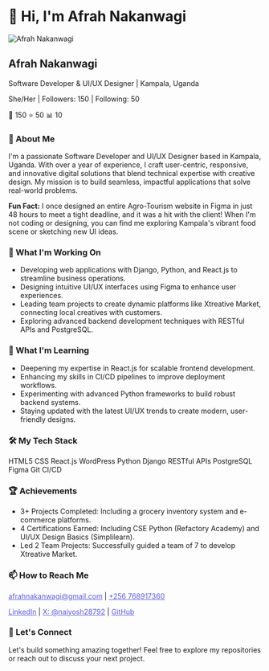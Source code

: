 <!DOCTYPE html>
<html lang="en">
<head>
    <meta charset="UTF-8">
    <meta name="viewport" content="width=device-width, initial-scale=1.0">

</head>
<body>
    <div class="container">
        <div class="header">
            <h1>👋 Hi, I'm Afrah Nakanwagi</h1>
        </div>
        <div class="profile">
            <img src="https://via.placeholder.com/120" alt="Afrah Nakanwagi" class="profile-img">
            <div class="profile-info">
                <h2>Afrah Nakanwagi</h2>
                <p>Software Developer & UI/UX Designer | Kampala, Uganda</p>
                <p>She/Her | Followers: 150 | Following: 50</p>
                <div class="stats">
                    <span class="stat-btn">👥 150</span>
                    <span class="stat-btn">⭐ 50</span>
                    <span class="stat-btn">📊 10</span>
                </div>
            </div>
        </div>
        <div class="section">
            <h3>🚀 About Me</h3>
            <p>I'm a passionate Software Developer and UI/UX Designer based in Kampala, Uganda. With over a year of experience, I craft user-centric, responsive, and innovative digital solutions that blend technical expertise with creative design. My mission is to build seamless, impactful applications that solve real-world problems.</p>
            <p><strong>Fun Fact:</strong> I once designed an entire Agro-Tourism website in Figma in just 48 hours to meet a tight deadline, and it was a hit with the client! When I'm not coding or designing, you can find me exploring Kampala's vibrant food scene or sketching new UI ideas.</p>
        </div>
        <div class="section">
            <h3>🔭 What I'm Working On</h3>
            <ul>
                <li>Developing web applications with Django, Python, and React.js to streamline business operations.</li>
                <li>Designing intuitive UI/UX interfaces using Figma to enhance user experiences.</li>
                <li>Leading team projects to create dynamic platforms like Xtreative Market, connecting local creatives with customers.</li>
                <li>Exploring advanced backend development techniques with RESTful APIs and PostgreSQL.</li>
            </ul>
        </div>
        <div class="section">
            <h3>🌱 What I'm Learning</h3>
            <ul>
                <li>Deepening my expertise in React.js for scalable frontend development.</li>
                <li>Enhancing my skills in CI/CD pipelines to improve deployment workflows.</li>
                <li>Experimenting with advanced Python frameworks to build robust backend systems.</li>
                <li>Staying updated with the latest UI/UX trends to create modern, user-friendly designs.</li>
            </ul>
        </div>
        <div class="section">
            <h3>🛠️ My Tech Stack</h3>
            <div class="tech-stack">
                <span class="tech-item">HTML5</span>
                <span class="tech-item">CSS</span>
                <span class="tech-item">React.js</span>
                <span class="tech-item">WordPress</span>
                <span class="tech-item">Python</span>
                <span class="tech-item">Django</span>
                <span class="tech-item">RESTful APIs</span>
                <span class="tech-item">PostgreSQL</span>
                <span class="tech-item">Figma</span>
                <span class="tech-item">Git</span>
                <span class="tech-item">CI/CD</span>
            </div>
        </div>
        <div class="section">
            <h3>🏆 Achievements</h3>
            <ul>
                <li>3+ Projects Completed: Including a grocery inventory system and e-commerce platforms.</li>
                <li>4 Certifications Earned: Including CSE Python (Refactory Academy) and UI/UX Design Basics (Simplilearn).</li>
                <li>Led 2 Team Projects: Successfully guided a team of 7 to develop Xtreative Market.</li>
            </ul>
        </div>
        <div class="section">
            <h3>📫 How to Reach Me</h3>
            <p><a href="mailto:afrahnakanwagi@gmail.com" style="color: #5D5CDE;">afrahnakanwagi@gmail.com</a> | <a href="tel:+256768917360" style="color: #5D5CDE;">+256 768917360</a></p>
            <p><a href="https://www.linkedin.com/in/afrah-nakanwagi-b829a5314/" style="color: #5D5CDE;">LinkedIn</a> | <a href="https://x.com/naiyosh28792" style="color: #5D5CDE;">X: @naiyosh28792</a> | <a href="https://github.com/afrahnakanwagi" style="color: #5D5CDE;">GitHub</a></p>
        </div>
        <div class="section">
            <h3>🚀 Let's Connect</h3>
            <p>Let's build something amazing together! Feel free to explore my repositories or reach out to discuss your next project.</p>
        </div>
    </div>
</body>
</html>
